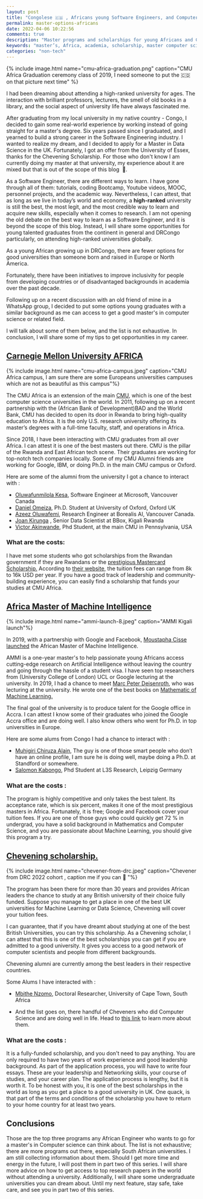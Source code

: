```yaml
---
layout: post
title: "Congolese 🇨🇩 , Africans young Software Engineers, and Computer Scientists graduates - let’s get that master's degree! 🚀 🚀🚀🎓"
permalink: master-options-africans
date: 2022-04-06 10:22:56
comments: true
description: "Master programs and scholarships for young Africans and Congolese nationals in computer science , artificial intelligence , machine learning"
keywords: "master’s, Africa, academia, scholarship, master computer science Africa"
categories: "non-tech"
---
```


{% include image.html name="cmu-africa-graduation.png" caption="CMU Africa Graduation ceremony class of 2019, I need someone to put the 🇨🇩 on that picture next time" %}


I had been dreaming about attending a high-ranked university for ages. The interaction with brilliant professors, lecturers, the smell of old books in a library, and the social aspect of university life have always fascinated me. 

After graduating from my local university in my native country - Congo, I decided to gain some real-world experience by working instead of going straight for a master's degree. Six years passed since I graduated, and I yearned to build a strong career in the Software Engineering industry. I wanted to realize my dream, and I decided to apply for a Master in Data Science in the UK. Fortunately, I got an offer from the University of Essex, thanks for the Chevening Scholarship. For those who don't know I am currently doing my master at that university, my experience about it are mixed but that is out of the scope of this blog  🤪. 

As a Software Engineer, there are different ways to learn. I have gone through all of them:  tutorials, coding Bootcamp, Youtube videos, MOOC, personnel projects, and the academic way. Nevertheless, I can attest, that as long as we live in today’s world and economy, a **high-ranked** university is still the best, the most legit, and the most credible way to learn and acquire new skills, especially when it comes to research. I am not opening the old debate on the best way to learn as a Software Engineer, and it is beyond the scope of this blog. Instead, I will share some opportunities for young talented graduates from the continent in general and DRCongo particularly, on attending high-ranked universities globally. 

As a young African growing up in DRCongo, there are fewer options for good universities than someone born and raised in Europe or North America.

Fortunately, there have been initiatives to improve inclusivity for people from developing countries or of disadvantaged backgrounds in academia over the past decade. 

Following up on a recent discussion with an old friend of mine in a WhatsApp group, I decided to put some options young graduates with a similar background as me can access  to get a good master's in computer science or related field.

 I will talk about some of them below, and the list is not exhaustive. In conclusion, I will share some of my tips to get opportunities in my career.


## [Carnegie Mellon University  AFRICA](https://www.cmu.edu/africa/)

{% include image.html name="cmu-africa-campus.jpeg" caption="CMU Africa campus, I am sure there are some Europeans universities campuses which are not as beautiful as this campus"%}

The CMU Africa is an extension of the main [CMU,](https://www.cmu.edu/) which is one of the best computer science universities in the world. In 2011, following up on a recent partnership with the (African Bank of Development)BAD and the World Bank, CMU has decided to open its door in Rwanda to bring high-quality education to Africa. It is the only U.S. research university offering its master’s degrees with a full-time faculty, staff, and operations in Africa.

Since 2018, I have been interacting with CMU graduates from all over Africa. I can attest it is one of the best masters out there. CMU is the pillar of the Rwanda and East African tech scene. Their graduates are working for top-notch tech companies locally. Some of my CMU Alumni friends are working for Google, IBM, or doing Ph.D. in the main CMU campus or Oxford.

Here are some of the alumni from the university I got a chance to interact with :


-  [Oluwafunmilola Kesa](https://www.linkedin.com/in/kesaoluwafunmilola/), Software Engineer at Microsoft, Vancouver Canada
-  [Daniel Omeiza](https://www.cs.ox.ac.uk/people/daniel.omeiza/), Ph.D. Student at University of Oxford, Oxford UK 
-  [Azeez Oluwafemi](https://ng.linkedin.com/in/azeez-oluwafemi), Research Engineer at Borealis AI, Vancouver Canada. 
-  [Joan Kirunga](https://ug.linkedin.com/in/joan-kirunga) , Senior Data Scientist at BBox, Kigali Rwanda
-  [Victor Akinwande](https://www.linkedin.com/in/victorakinwande/), Phd Student, at the main CMU in Pennsylvania, USA
    

### What are the costs:

  

I have met some students who got scholarships from the Rwandan government if they are Rwandans or the [prestigious Mastercard Scholarship.](https://www.africa.engineering.cmu.edu/impact/mastercard-scholars.html) According to [their website,](https://www.africa.engineering.cmu.edu/admissions/tuition/index.html) the tuition fees can range from 8k to 16k USD per year. If you have a good track of leadership and community-building experience, you can easily find a scholarship that funds your studies at CMU Africa.

## [Africa Master of Machine Intelligence](https://aimsammi.org/)

  {% include image.html name="ammi-launch-8.jpeg" caption="AMMI Kigali launch"%}

In 2019, with a partnership with Google and Facebook, [Moustapha Cisse launched](https://medium.com/@moustaphacisse/introducing-the-african-masters-of-machine-intelligence-at-aims-9441b4346a55) the African Master of Machine Intelligence.

AMMI is a one-year master's to help passionate young Africans access cutting-edge research on Artificial Intelligence without leaving the country and going through the hassle of a student visa. I have seen top researchers from (University College of London) UCL or Google lecturing at the university. In 2019, I had a chance to meet [Marc Peter Deisenroth](https://deisenroth.cc/), who was lecturing at the university. He wrote one of the best books on [Mathematic of Machine Learning.](https://books.google.co.uk/books?id=pbONxAEACAAJ&printsec=frontcover&source=gbs_ge_summary_r&cad=0#v=onepage&q&f=false)

  

The final goal of the university is to produce talent for the Google office in Accra. I can attest I know some of their graduates who joined the Google Accra office and are doing well. I also know others who went for Ph.D. in top universities in Europe.

  
Here are some alums from Congo I had a chance to interact with :


-   [Muhigiri Chiruza Alain](https://aimsammi.org/person/muhigiri-cirhuza-alain/), The guy is one of those smart people who don’t have an online profile, I am sure he is doing well, maybe doing a Ph.D. at Standford or somewhere.
-   [Salomon Kabongo](https://www.linkedin.com/in/salomon-kabongo), Phd Student at L3S Research, Leipzig Germany
    
### What are the costs :

The program is highly competitive and only takes the best talent. Its acceptance rate, which is six percent, makes it one of the most prestigious masters in Africa. Fortunately, it is free; Google and Facebook cover your tuition fees. If you are one of those guys who could quickly get 72 % in undergrad, you have a solid background in Mathematics and Computer Science, and you are passionate about Machine Learning, you should give this program a try.

## [Chevening scholarship.](https://www.chevening.org/)

{% include image.html name="chevener-from-drc.jpeg" caption="Chevener from DRC 2022 cohort , caption me if you can 🤪 "%}

The program has been there for more than 30 years and provides African leaders the chance to study at any British university of their choice fully funded. Suppose you manage to get a place in one of the best UK universities for Machine Learning or Data Science, Chevening will cover your tuition fees.


I can guarantee, that if you have dreamt about studying at one of the best British Universities, you can try this scholarship. As a Chevening scholar, I can attest that this is one of the best scholarships you can get if you are admitted to a good university. It gives you access to a good network of computer scientists and people from different backgrounds.


Chevening alumni are currently among the best leaders in their respective countries.  

Some Alums I have interacted with :

-   [Mbithe Nzomo](https://www.linkedin.com/in/mbithenzomo/), Doctoral Researcher, University of Cape Town, South Africa
    
-   And the list goes on, there handful of Cheveners who did Computer Science and are doing well in life. Head to [this link](https://www.chevening.org/alumni/) to learn more about them.
    

  

### What are the costs :

  

It is a fully-funded scholarship, and you don't need to pay anything. You are only required to have two years of work experience and good leadership background. As part of the application process, you will have to write four essays. These are your leadership and Networking skills, your course of studies, and your career plan. The application process is lengthy, but it is worth it. To be honest with you, it is one of the best scholarships in the world as long as you get a place to a good university in UK. One quack, is that part of the terms and conditions of the scholarship you have to return to your home country for at least two years. 

## Conclusions


Those are the top three programs any African Engineer who wants to go for a master's in Computer science can think about. The list is not exhaustive; there are more programs out there, especially South African universities. I am still collecting information about them.
Should I get more time and energy in the future, I will post them in part two of this series. I will share more advice on how to get access to top research papers in the world without attending a university. Additionally, I will share some undergraduate universities you can dream about.
Until my next feature, stay safe, take care, and see you in part two of this series.
